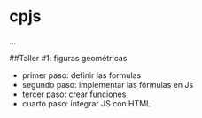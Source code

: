 # cpjs

...

##Taller #1: figuras geométricas 

- primer paso: definir las formulas 
- segundo paso: implementar las fórmulas en Js
- tercer paso: crear funciones
- cuarto paso: integrar JS con HTML

